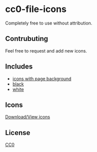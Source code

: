 # cc0-file-icons

Completely free to use without attribution.

## Contrubuting

Feel free to request and add new icons.

## Includes

- [icons with page background](https://github.com/sempostma/cc0-file-icons/tree/master/background/svg)
- [black](https://github.com/sempostma/cc0-file-icons/tree/master/black/svg)
- [white](https://github.com/sempostma/cc0-file-icons/tree/master/white/svg)

## Icons

[Download/View icons](ICONS.md)

## License

[CC0](LICENSE)
